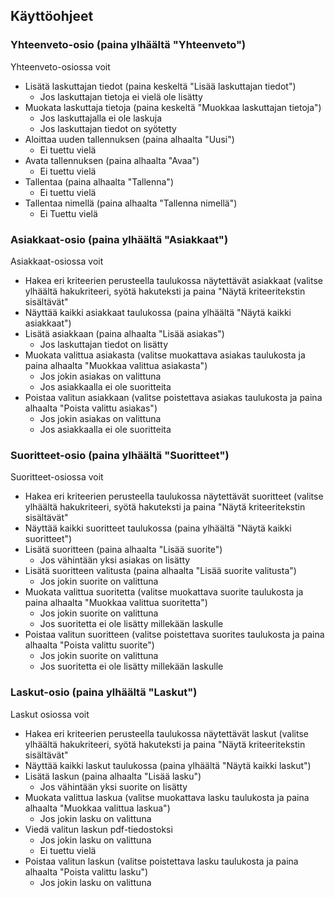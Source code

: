 ## Käyttöohjeet
### Yhteenveto-osio (paina ylhäältä "Yhteenveto")
Yhteenveto-osiossa voit
- Lisätä laskuttajan tiedot (paina keskeltä "Lisää laskuttajan tiedot")
  - Jos laskuttajan tietoja ei vielä ole lisätty
- Muokata laskuttaja tietoja (paina keskeltä "Muokkaa laskuttajan tietoja")
  - Jos laskuttajalla ei ole laskuja
  - Jos laskuttajan tiedot on syötetty
- Aloittaa uuden tallennuksen (paina alhaalta "Uusi")
  - Ei tuettu vielä
- Avata tallennuksen (paina alhaalta "Avaa")
  - Ei tuettu vielä
- Tallentaa (paina alhaalta "Tallenna")
  - Ei tuettu vielä
- Tallentaa nimellä (paina alhaalta "Tallenna nimellä")
  - Ei Tuettu vielä
### Asiakkaat-osio (paina ylhäältä "Asiakkaat")
Asiakkaat-osiossa voit
- Hakea eri kriteerien perusteella taulukossa näytettävät asiakkaat (valitse ylhäältä hakukriteeri, syötä hakuteksti ja paina "Näytä kriteeritekstin sisältävät"
- Näyttää kaikki asiakkaat taulukossa (paina ylhäältä "Näytä kaikki asiakkaat")
- Lisätä asiakkaan (paina alhaalta "Lisää asiakas")
  - Jos laskuttajan tiedot on lisätty
- Muokata valittua asiakasta (valitse muokattava asiakas taulukosta ja paina alhaalta "Muokkaa valittua asiakasta")
  - Jos jokin asiakas on valittuna
  - Jos asiakkaalla ei ole suoritteita
- Poistaa valitun asiakkaan (valitse poistettava asiakas taulukosta ja paina alhaalta "Poista valittu asiakas")
  - Jos jokin asiakas on valittuna
  - Jos asiakkaalla ei ole suoritteita
### Suoritteet-osio (paina ylhäältä "Suoritteet")
Suoritteet-osiossa voit
- Hakea eri kriteerien perusteella taulukossa näytettävät suoritteet (valitse ylhäältä hakukriteeri, syötä hakuteksti ja paina "Näytä kriteeritekstin sisältävät"
- Näyttää kaikki suoritteet taulukossa (paina ylhäältä "Näytä kaikki suoritteet")
- Lisätä suoritteen (paina alhaalta "Lisää suorite")
  - Jos vähintään yksi asiakas on lisätty
- Lisätä suoritteen valitusta (paina alhaalta "Lisää suorite valitusta")
  - Jos jokin suorite on valittuna
- Muokata valittua suoritetta (valitse muokattava suorite taulukosta ja paina alhaalta "Muokkaa valittua suoritetta")
  - Jos jokin suorite on valittuna
  - Jos suoritetta ei ole lisätty millekään laskulle
- Poistaa valitun suoritteen (valitse poistettava suorites taulukosta ja paina alhaalta "Poista valittu suorite")
  - Jos jokin suorite on valittuna
  - Jos suoritetta ei ole lisätty millekään laskulle
### Laskut-osio (paina ylhäältä "Laskut")
Laskut osiossa voit
- Hakea eri kriteerien perusteella taulukossa näytettävät laskut (valitse ylhäältä hakukriteeri, syötä hakuteksti ja paina "Näytä kriteeritekstin sisältävät"
- Näyttää kaikki laskut taulukossa (paina ylhäältä "Näytä kaikki laskut")
- Lisätä laskun (paina alhaalta "Lisää lasku")
  - Jos vähintään yksi suorite on lisätty
- Muokata valittua laskua (valitse muokattava lasku taulukosta ja paina alhaalta "Muokkaa valittua laskua")
  - Jos jokin lasku on valittuna
- Viedä valitun laskun pdf-tiedostoksi
  - Jos jokin lasku on valittuna
  - Ei tuettu vielä
- Poistaa valitun laskun (valitse poistettava lasku taulukosta ja paina alhaalta "Poista valittu lasku")
  - Jos jokin lasku on valittuna